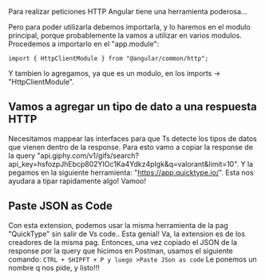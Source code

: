 Para realizar peticiones HTTP Angular tiene una herramienta poderosa...

Pero para poder utilizarla debemos importarla, y lo haremos en el modulo principal, porque probablemente la vamos a utilizar en varios modulos. Procedemos a importarlo en el "app.module":

``import { HttpClientModule } from "@angular/common/http";``

Y tambien lo agregamos, ya que es un modulo, en los imports → "HttpClientModule".


## Vamos a agregar un tipo de dato a una respuesta HTTP
Necesitamos mappear las interfaces para que Ts detecte los tipos de datos que vienen dentro de la response.
Para esto vamo a copiar la response de la query "api.giphy.com/v1/gifs/search?api_key=hsfozpJhEbcp802YIOc1Ka4Ydkz4pIgk&q=valorant&limit=10".
Y la pegamos en la siguiente herramienta: "https://app.quicktype.io/". Esta nos ayudara a tipar rapidamente algo! Vamoo!


## Paste JSON as Code
Con esta extension, podemos usar la misma herramienta de la pag "QuickType" sin salir de Vs code.. Esta genial!
Va, la extension es de los creadores de la misma pag.
Entonces, una vez copiado el JSON de la response por la query que hicimos en Postman, usamos el siguiente comando: 
``CTRL + SHIPFT + P y luego >Paste JSon as code`` Le ponemos un nombre q nos pide, y listo!!!
